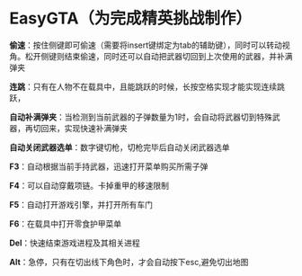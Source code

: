 # EasyGTA（为完成精英挑战制作）

**偷速**：按住侧键即可偷速（需要将insert键绑定为tab的辅助键），同时可以转动视角。松开侧键则结束偷速，同时还可以自动把武器切回到上次使用的武器，并补满弹夹

**连跳**：只有在人物不在载具中，且能跳跃的时候，长按空格实现才能实现连续跳跃，

**自动补满弹夹**：当检测到当前武器的子弹数量为1时，会自动将武器切到特殊武器，再切回来，实现快速补满弹夹

**自动关闭武器选单**：数字键切枪，切枪完毕后自动关闭武器选单

**F3**：自动根据当前手持武器，迅速打开菜单购买所需子弹

**F4**：可以自动穿戴项链。卡掉重甲的移速限制

**F5**：自动打开游戏引擎，并打开所有车门

**F6**：在载具中打开零食护甲菜单

**Del**：快速结束游戏进程及其相关进程

**Alt**：急停，只有在切出线下角色时，才会自动按下esc,避免切出地图
